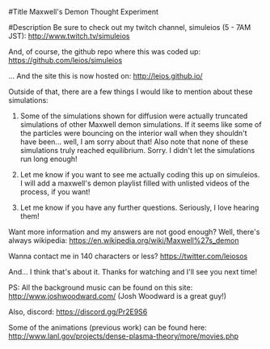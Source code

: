 #Title
Maxwell's Demon Thought Experiment

#Description
Be sure to check out my twitch channel, simuleios (5 - 7AM JST):
http://www.twitch.tv/simuleios

And, of course, the github repo where this was coded up:
https://github.com/leios/simuleios

... And the site this is now hosted on:
http://leios.github.io/

Outside of that, there are a few things I would like to mention about these simulations:

1. Some of the simulations shown for diffusion were actually truncated simulations of other Maxwell demon simulations. If it seems like some of the particles were bouncing on the interior wall when they shouldn't have been... well, I am sorry about that! Also note that none of these simulations truly reached equilibrium. Sorry. I didn't let the simulations run long enough!

2. Let me know if you want to see me actually coding this up on simuleios. I will add a maxwell's demon playlist filled with unlisted videos of the process, if you want!

3. Let me know if you have any further questions. Seriously, I love hearing them!

Want more information and my answers are not good enough? Well, there's always wikipedia: 
https://en.wikipedia.org/wiki/Maxwell%27s_demon

Wanna contact me in 140 characters or less?
https://twitter.com/leiosos

And... I think that's about it. Thanks for watching and I'll see you next time!

PS: All the background music can be found on this site: http://www.joshwoodward.com/
(Josh Woodward is a great guy!)

Also, discord:
https://discord.gg/Pr2E9S6

Some of the animations (previous work) can be found here: http://www.lanl.gov/projects/dense-plasma-theory/more/movies.php
